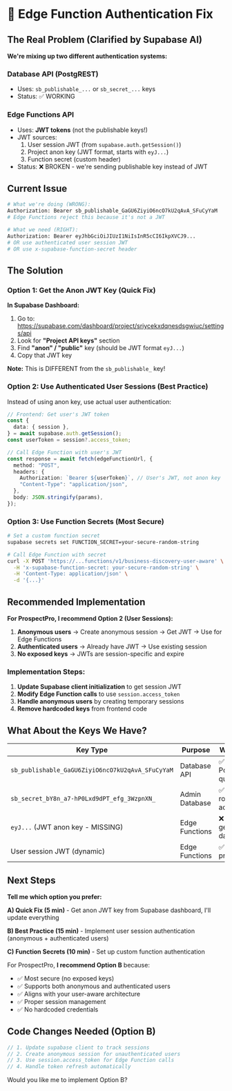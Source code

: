 # 🔧 Edge Function Authentication Fix

## The Real Problem (Clarified by Supabase AI)

**We're mixing up two different authentication systems:**

### Database API (PostgREST)

- Uses: `sb_publishable_...` or `sb_secret_...` keys
- Status: ✅ WORKING

### Edge Functions API

- Uses: **JWT tokens** (not the publishable keys!)
- JWT sources:
  1. User session JWT (from `supabase.auth.getSession()`)
  2. Project anon key (JWT format, starts with `eyJ...`)
  3. Function secret (custom header)
- Status: ❌ BROKEN - we're sending publishable key instead of JWT

## Current Issue

```bash
# What we're doing (WRONG):
Authorization: Bearer sb_publishable_GaGU6ZiyiO6ncO7kU2qAvA_SFuCyYaM
# Edge Functions reject this because it's not a JWT

# What we need (RIGHT):
Authorization: Bearer eyJhbGciOiJIUzI1NiIsInR5cCI6IkpXVCJ9...
# OR use authenticated user session JWT
# OR use x-supabase-function-secret header
```

## The Solution

### Option 1: Get the Anon JWT Key (Quick Fix)

**In Supabase Dashboard:**

1. Go to: https://supabase.com/dashboard/project/sriycekxdqnesdsgwiuc/settings/api
2. Look for **"Project API keys"** section
3. Find **"anon" / "public"** key (should be JWT format `eyJ...`)
4. Copy that JWT key

**Note:** This is DIFFERENT from the `sb_publishable_` key!

### Option 2: Use Authenticated User Sessions (Best Practice)

Instead of using anon key, use actual user authentication:

```typescript
// Frontend: Get user's JWT token
const {
  data: { session },
} = await supabase.auth.getSession();
const userToken = session?.access_token;

// Call Edge Function with user's JWT
const response = await fetch(edgeFunctionUrl, {
  method: "POST",
  headers: {
    Authorization: `Bearer ${userToken}`, // User's JWT, not anon key
    "Content-Type": "application/json",
  },
  body: JSON.stringify(params),
});
```

### Option 3: Use Function Secrets (Most Secure)

```bash
# Set a custom function secret
supabase secrets set FUNCTION_SECRET=your-secure-random-string

# Call Edge Function with secret
curl -X POST 'https://...functions/v1/business-discovery-user-aware' \
  -H 'x-supabase-function-secret: your-secure-random-string' \
  -H 'Content-Type: application/json' \
  -d '{...}'
```

## Recommended Implementation

**For ProspectPro, I recommend Option 2 (User Sessions):**

1. **Anonymous users** → Create anonymous session → Get JWT → Use for Edge Functions
2. **Authenticated users** → Already have JWT → Use existing session
3. **No exposed keys** → JWTs are session-specific and expire

### Implementation Steps:

1. **Update Supabase client initialization** to get session JWT
2. **Modify Edge Function calls** to use `session.access_token`
3. **Handle anonymous users** by creating temporary sessions
4. **Remove hardcoded keys** from frontend code

## What About the Keys We Have?

| Key Type                                         | Purpose        | Works For                     |
| ------------------------------------------------ | -------------- | ----------------------------- |
| `sb_publishable_GaGU6ZiyiO6ncO7kU2qAvA_SFuCyYaM` | Database API   | ✅ PostgREST queries          |
| `sb_secret_bY8n_a7-hP0Lxd9dPT_efg_3WzpnXN_`      | Admin Database | ✅ Service role DB access     |
| `eyJ...` (JWT anon key - MISSING)                | Edge Functions | ❌ Need to get from dashboard |
| User session JWT (dynamic)                       | Edge Functions | ✅ Best practice              |

## Next Steps

**Tell me which option you prefer:**

**A) Quick Fix (5 min)** - Get anon JWT key from Supabase dashboard, I'll update everything

**B) Best Practice (15 min)** - Implement user session authentication (anonymous + authenticated users)

**C) Function Secrets (10 min)** - Set up custom function authentication

For ProspectPro, **I recommend Option B** because:

- ✅ Most secure (no exposed keys)
- ✅ Supports both anonymous and authenticated users
- ✅ Aligns with your user-aware architecture
- ✅ Proper session management
- ✅ No hardcoded credentials

## Code Changes Needed (Option B)

```typescript
// 1. Update supabase client to track sessions
// 2. Create anonymous session for unauthenticated users
// 3. Use session.access_token for Edge Function calls
// 4. Handle token refresh automatically
```

Would you like me to implement Option B?
